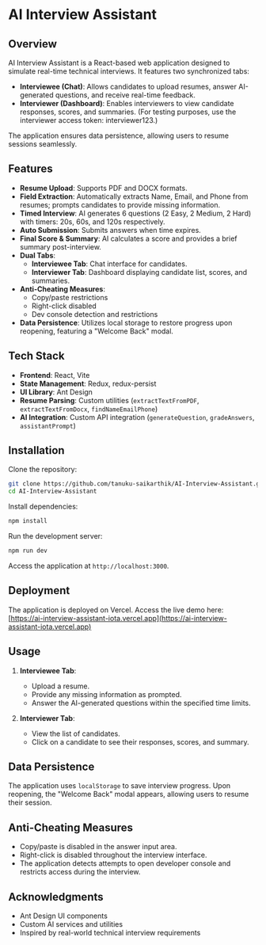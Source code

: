# AI Interview Assistant

## Overview

AI Interview Assistant is a React-based web application designed to simulate real-time technical interviews. It features two synchronized tabs:

- **Interviewee (Chat)**: Allows candidates to upload resumes, answer AI-generated questions, and receive real-time feedback.
- **Interviewer (Dashboard)**: Enables interviewers to view candidate responses, scores, and summaries. (For testing purposes, use the interviewer access token: interviewer123.)

The application ensures data persistence, allowing users to resume sessions seamlessly.

## Features

- **Resume Upload**: Supports PDF and DOCX formats.
- **Field Extraction**: Automatically extracts Name, Email, and Phone from resumes; prompts candidates to provide missing information.
- **Timed Interview**: AI generates 6 questions (2 Easy, 2 Medium, 2 Hard) with timers: 20s, 60s, and 120s respectively.
- **Auto Submission**: Submits answers when time expires.
- **Final Score & Summary**: AI calculates a score and provides a brief summary post-interview.
- **Dual Tabs**:
  - **Interviewee Tab**: Chat interface for candidates.
  - **Interviewer Tab**: Dashboard displaying candidate list, scores, and summaries.
- **Anti-Cheating Measures**:
  - Copy/paste restrictions
  - Right-click disabled
  - Dev console detection and restrictions
- **Data Persistence**: Utilizes local storage to restore progress upon reopening, featuring a "Welcome Back" modal.

## Tech Stack

- **Frontend**: React, Vite
- **State Management**: Redux, redux-persist
- **UI Library**: Ant Design
- **Resume Parsing**: Custom utilities (`extractTextFromPDF`, `extractTextFromDocx`, `findNameEmailPhone`)
- **AI Integration**: Custom API integration (`generateQuestion`, `gradeAnswers`, `assistantPrompt`)

## Installation

Clone the repository:

```bash
git clone https://github.com/tanuku-saikarthik/AI-Interview-Assistant.git
cd AI-Interview-Assistant
```

Install dependencies:

```bash
npm install
```

Run the development server:

```bash
npm run dev
```

Access the application at `http://localhost:3000`.

## Deployment

The application is deployed on Vercel. Access the live demo here: [https://ai-interview-assistant-iota.vercel.app](https://ai-interview-assistant-iota.vercel.app)

## Usage

1. **Interviewee Tab**:
   - Upload a resume.
   - Provide any missing information as prompted.
   - Answer the AI-generated questions within the specified time limits.

2. **Interviewer Tab**:
   - View the list of candidates.
   - Click on a candidate to see their responses, scores, and summary.

## Data Persistence

The application uses `localStorage` to save interview progress. Upon reopening, the "Welcome Back" modal appears, allowing users to resume their session.

## Anti-Cheating Measures

- Copy/paste is disabled in the answer input area.
- Right-click is disabled throughout the interview interface.
- The application detects attempts to open developer console and restricts access during the interview.
## Acknowledgments

- Ant Design UI components
- Custom AI services and utilities
- Inspired by real-world technical interview requirements

